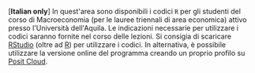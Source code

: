 [**Italian only**] In quest'area sono disponibili i codici `R` per gli studenti del corso di Macroeconomia (per le lauree triennali di area economica) attivo presso l'Università dell'Aquila. Le indicazioni necessarie per utilizzare i codici saranno fornite nel corso delle lezioni.
Si consigia di scaricare [RStudio](https://posit.co/products/open-source/rstudio/) (oltre ad [R](https://www.r-project.org/)) per utilizzare i codici. In alternativa, è possibile utilizzare la versione online del programma creando un proprio profilo su [Posit Cloud](https://posit.cloud/). 
